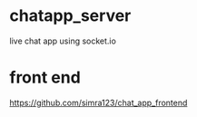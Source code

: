 # chatapp_server
live chat app using socket.io

# front end
https://github.com/simra123/chat_app_frontend

